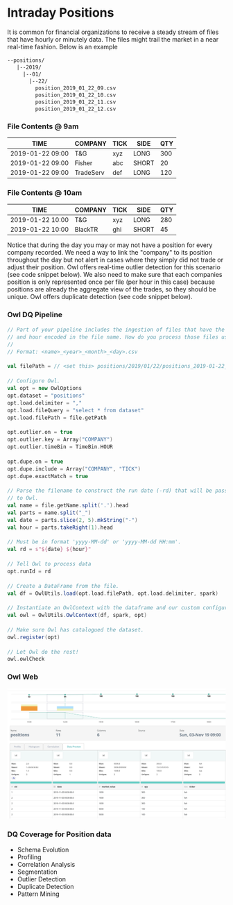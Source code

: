 # Intraday Positions

It is common for financial organizations to receive a steady stream of files that have hourly or minutely data. The files might trail the market in a near real-time fashion. Below is an example

```
--positions/
   |--2019/
     |--01/
       |--22/
         position_2019_01_22_09.csv
         position_2019_01_22_10.csv
         position_2019_01_22_11.csv
         position_2019_01_22_12.csv
```

### File Contents @ 9am

| TIME             | COMPANY   | TICK | SIDE  | QTY |
| ---------------- | --------- | ---- | ----- | --- |
| 2019-01-22 09:00 | T\&G      | xyz  | LONG  | 300 |
| 2019-01-22 09:00 | Fisher    | abc  | SHORT | 20  |
| 2019-01-22 09:00 | TradeServ | def  | LONG  | 120 |

### File Contents @ 10am

| TIME             | COMPANY | TICK | SIDE  | QTY |
| ---------------- | ------- | ---- | ----- | --- |
| 2019-01-22 10:00 | T\&G    | xyz  | LONG  | 280 |
| 2019-01-22 10:00 | BlackTR | ghi  | SHORT | 45  |

Notice that during the day you may or may not have a position for every company recorded. We need a way to link the "company" to its position throughout the day but not alert in cases where they simply did not trade or adjust their position. Owl offers real-time outlier detection for this scenario (see code snippet below). We also need to make sure that each companies position is only represented once per file (per hour in this case) because positions are already the aggregate view of the trades, so they should be unique. Owl offers duplicate detection (see code snippet below).

### Owl DQ Pipeline

```scala
// Part of your pipeline includes the ingestion of files that have the date
// and hour encoded in the file name. How do you process those files using Owl?
//
// Format: <name>_<year>_<month>_<day>.csv

val filePath = // <set this> positions/2019/01/22/positions_2019-01-22_09.csv

// Configure Owl.
val opt = new OwlOptions
opt.dataset = "positions"
opt.load.delimiter = ","
opt.load.fileQuery = "select * from dataset"
opt.load.filePath = file.getPath

opt.outlier.on = true
opt.outlier.key = Array("COMPANY")
opt.outlier.timeBin = TimeBin.HOUR

opt.dupe.on = true
opt.dupe.include = Array("COMPANY", "TICK")
opt.dupe.exactMatch = true

// Parse the filename to construct the run date (-rd) that will be passed
// to Owl.
val name = file.getName.split('.').head
val parts = name.split("_")
val date = parts.slice(2, 5).mkString("-")
val hour = parts.takeRight(1).head

// Must be in format 'yyyy-MM-dd' or 'yyyy-MM-dd HH:mm'.
val rd = s"${date} ${hour}"

// Tell Owl to process data
opt.runId = rd

// Create a DataFrame from the file.
val df = OwlUtils.load(opt.load.filePath, opt.load.delimiter, spark)

// Instantiate an OwlContext with the dataframe and our custom configuration.
val owl = OwlUtils.OwlContext(df, spark, opt)

// Make sure Owl has catalogued the dataset.
owl.register(opt)

// Let Owl do the rest!
owl.owlCheck
```

### Owl Web

![](../../.gitbook/assets/positions-owl.png)

### DQ Coverage for Position data

* Schema Evolution
* Profiling
* Correlation Analysis
* Segmentation
* Outlier Detection
* Duplicate Detection
* Pattern Mining
